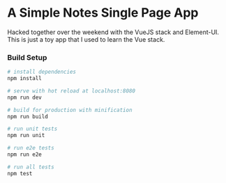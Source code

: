 # A Simple Notes Single Page App 

Hacked together over the weekend with the VueJS stack and Element-UI.
This is just a toy app that I used to learn the Vue stack.


### Build Setup

``` bash
# install dependencies
npm install

# serve with hot reload at localhost:8080
npm run dev

# build for production with minification
npm run build

# run unit tests
npm run unit

# run e2e tests
npm run e2e

# run all tests
npm test
```
